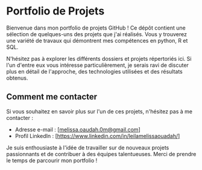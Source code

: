 # Portfolio de Projets

Bienvenue dans mon portfolio de projets GitHub ! Ce dépôt contient une sélection de quelques-uns des projets que j'ai réalisés. Vous y trouverez une variété de travaux qui démontrent mes compétences en python, R et SQL.

N'hésitez pas à explorer les différents dossiers et projets répertoriés ici. Si l'un d'entre eux vous intéresse particulièrement, je serais ravi de discuter plus en détail de l'approche, des technologies utilisées et des résultats obtenus.

## Comment me contacter

Si vous souhaitez en savoir plus sur l'un de ces projets, n'hésitez pas à me contacter :

- Adresse e-mail : [melissa.oaudah.0m@gmail.com]
- Profil LinkedIn : [https://www.linkedin.com/in/leilamelissaouadah/]

Je suis enthousiaste à l'idée de travailler sur de nouveaux projets passionnants et de contribuer à des équipes talentueuses. Merci de prendre le temps de parcourir mon portfolio !
